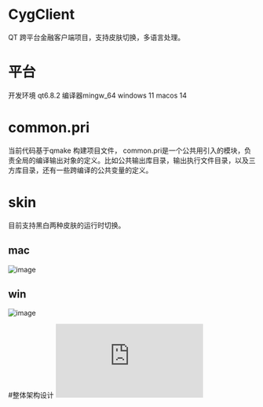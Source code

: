 # CygClient
QT 跨平台金融客户端项目，支持皮肤切换，多语言处理。

# 平台
开发环境 qt6.8.2  编译器mingw_64
windows 11
macos 14

# common.pri
当前代码基于qmake 构建项目文件， common.pri是一个公共用引入的模块，负责全局的编译输出对象的定义。比如公共输出库目录，输出执行文件目录，以及三方库目录，还有一些跨编译的公共变量的定义。

# skin
目前支持黑白两种皮肤的运行时切换。
## mac
![image](https://github.com/mincheng1987/CygClient/tree/main/CygClient/doc/img/mac_ui.png)
## win
![image](https://github.com/mincheng1987/CygClient/tree/main/CygClient/doc/img/win_ui.png)

#整体架构设计
![file](https://github.com/mincheng1987/CygClient/tree/main/CygClient/doc/行情客户端项目整体规划.pdf)
